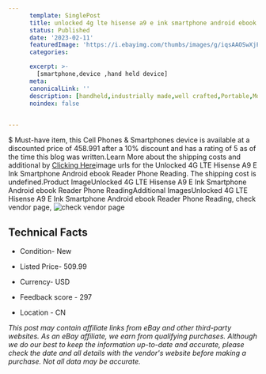 ```yaml
---
      template: SinglePost
      title: unlocked 4g lte hisense a9 e ink smartphone android ebook reader phone reading
      status: Published
      date: '2023-02-11'
      featuredImage: 'https://i.ebayimg.com/thumbs/images/g/iqsAAOSwXjFjQ3zf/s-l225.jpg'
      categories: 

      excerpt: >-
        [smartphone,device ,hand held device]
      meta:
      canonicalLink: ''
      description: [handheld,industrially made,well crafted,Portable,Mobile,Compact,Convenient,Lightweight,Maneuverable,Man-portable,Miniature,Carriable,Hand-held,Light,Holdable,Transportable,Mobile device,Pocket-sized,On-the-go,Wireless,Cordless,Compact size,Convenient size, smartphone,device ,hand held device]
      noindex: false

        
---
```

$
    Must-have item, this Cell Phones & Smartphones device is available at a discounted price of 458.991 after a 10% discount and has a rating of 5 as of the time this blog was written.Learn More about the shipping costs and additional by [Clicking Here](https://www.ebay.com/itm/195406798367?hash=item2d7f271e1f%3Ag%3AiqsAAOSwXjFjQ3zf&mkevt=1&mkcid=1&mkrid=711-53200-19255-0&campid=%253CePNCampaignId%253E&customid=%253CreferenceId%253E&toolid=10049)image urls for the Unlocked 4G LTE Hisense A9 E Ink Smartphone Android ebook Reader Phone Reading. The shipping cost is undefined.Product ImageUnlocked 4G LTE Hisense A9 E Ink Smartphone Android ebook Reader Phone ReadingAdditional ImagesUnlocked 4G LTE Hisense A9 E Ink Smartphone Android ebook Reader Phone Reading, check vendor page, ![check vendor page](https://origin-galleryplus.ebayimg.com/ws/web/195406798367_2_0_1/225x225.jpg,https://origin-galleryplus.ebayimg.com/ws/web/195406798367_3_0_1/225x225.jpg,https://origin-galleryplus.ebayimg.com/ws/web/195406798367_4_0_1/225x225.jpg,https://origin-galleryplus.ebayimg.com/ws/web/195406798367_5_0_1/225x225.jpg,https://origin-galleryplus.ebayimg.com/ws/web/195406798367_6_0_1/225x225.jpg,https://origin-galleryplus.ebayimg.com/ws/web/195406798367_7_0_1/225x225.jpg,https://origin-galleryplus.ebayimg.com/ws/web/195406798367_8_0_1/225x225.jpg,https://origin-galleryplus.ebayimg.com/ws/web/195406798367_9_0_1/225x225.jpg,https://origin-galleryplus.ebayimg.com/ws/web/195406798367_10_0_1/225x225.jpg,https://origin-galleryplus.ebayimg.com/ws/web/195406798367_11_0_1/225x225.jpg,https://origin-galleryplus.ebayimg.com/ws/web/195406798367_12_0_1/225x225.jpg)
    
    

 ## Technical Facts 



     
      

 - Condition- New 


      

 - Listed Price- 509.99 


      

 - Currency- USD 


      

 - Feedback score - 297 


      

 - Location - CN 


      
      

 *_This post may contain affiliate links from eBay and other third-party websites. As an eBay affiliate, we earn from qualifying purchases. Although we do our best to keep the information up-to-date and accurate, please check the date and all details with the vendor's website before making a purchase. Not all data may be accurate._*



    
    
    
    
    